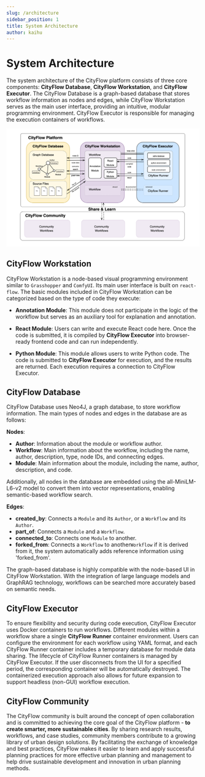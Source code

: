 ```yaml
---
slug: /architecture
sidebar_position: 1
title: System Architecture
author: kaihu
---
```


# System Architecture

The system architecture of the CityFlow platform consists of three core components: **CityFlow Database**, **CityFlow Workstation**, and **CityFlow Executor**. The CityFlow Database is a graph-based database that stores workflow information as nodes and edges, while CityFlow Workstation serves as the main user interface, providing an intuitive, modular programming environment. CityFlow Executor is responsible for managing the execution containers of workflows.

![system architecture](assets/architecture.png)

## CityFlow Workstation

CityFlow Workstation is a node-based visual programming environment similar to `Grasshopper` and `ComfyUI`. Its main user interface is built on `react-flow`. The basic modules included in CityFlow Workstation can be categorized based on the type of code they execute:

- **Annotation Module**: This module does not participate in the logic of the workflow but serves as an auxiliary tool for explanation and annotation.

- **React Module**: Users can write and execute React code here. Once the code is submitted, it is compiled by **CityFlow Executor** into browser-ready frontend code and can run independently.

- **Python Module**: This module allows users to write Python code. The code is submitted to **CityFlow Executor** for execution, and the results are returned. Each execution requires a connection to CityFlow Executor.

## CityFlow Database

CityFlow Database uses Neo4J, a graph database, to store workflow information. The main types of nodes and edges in the database are as follows:

**Nodes**:
- **Author**: Information about the module or workflow author.
- **Workflow**: Main information about the workflow, including the name, author, description, type, node IDs, and connecting edges.
- **Module**: Main information about the module, including the name, author, description, and code.

Additionally, all nodes in the database are embedded using the all-MiniLM-L6-v2 model to convert them into vector representations, enabling semantic-based workflow search.

**Edges**:
- **created_by**: Connects a `Module` and its `Author`, or a `Workflow` and its `Author`.
- **part_of**: Connects a `Module` and a `Workflow`.
- **connected_to**: Connects one `Module` to another.
- **forked_from**: Connects a `Workflow` to another`Workflow` if it is derived from it, the system automatically adds reference information using 'forked_from'.

The graph-based database is highly compatible with the node-based UI in CityFlow Workstation. With the integration of large language models and GraphRAG technology, workflows can be searched more accurately based on semantic needs.

## CityFlow Executor

To ensure flexibility and security during code execution, CityFlow Executor uses Docker containers to run workflows. Different modules within a workflow share a single **CityFlow Runner** container environment. Users can configure the environment for each workflow using YAML format, and each CityFlow Runner container includes a temporary database for module data sharing. The lifecycle of CityFlow Runner containers is managed by CityFlow Executor. If the user disconnects from the UI for a specified period, the corresponding container will be automatically destroyed. The containerized execution approach also allows for future expansion to support headless (non-GUI) workflow execution.

## CityFlow Community

The CityFlow community is built around the concept of open collaboration and is committed to achieving the core goal of the CityFlow platform - **to create smarter, more sustainable cities**. By sharing research results, workflows, and case studies, community members contribute to a growing library of urban design solutions. By facilitating the exchange of knowledge and best practices, CityFlow makes it easier to learn and apply successful planning practices for more effective urban planning and management to help drive sustainable development and innovation in urban planning methods.
